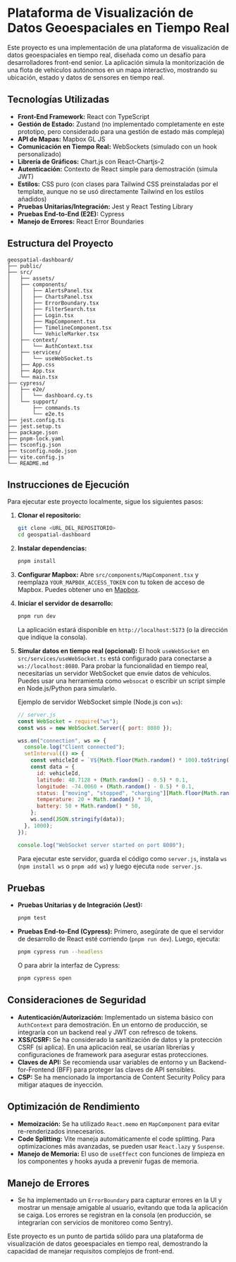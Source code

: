 # Plataforma de Visualización de Datos Geoespaciales en Tiempo Real

Este proyecto es una implementación de una plataforma de visualización de datos geoespaciales en tiempo real, diseñada como un desafío para desarrolladores front-end senior. La aplicación simula la monitorización de una flota de vehículos autónomos en un mapa interactivo, mostrando su ubicación, estado y datos de sensores en tiempo real.

## Tecnologías Utilizadas

- **Front-End Framework:** React con TypeScript
- **Gestión de Estado:** Zustand (no implementado completamente en este prototipo, pero considerado para una gestión de estado más compleja)
- **API de Mapas:** Mapbox GL JS
- **Comunicación en Tiempo Real:** WebSockets (simulado con un hook personalizado)
- **Librería de Gráficos:** Chart.js con React-Chartjs-2
- **Autenticación:** Contexto de React simple para demostración (simula JWT)
- **Estilos:** CSS puro (con clases para Tailwind CSS preinstaladas por el template, aunque no se usó directamente Tailwind en los estilos añadidos)
- **Pruebas Unitarias/Integración:** Jest y React Testing Library
- **Pruebas End-to-End (E2E):** Cypress
- **Manejo de Errores:** React Error Boundaries

## Estructura del Proyecto

```
geospatial-dashboard/
├── public/
├── src/
│   ├── assets/ 
│   ├── components/ 
│   │   ├── AlertsPanel.tsx
│   │   ├── ChartsPanel.tsx
│   │   ├── ErrorBoundary.tsx
│   │   ├── FilterSearch.tsx
│   │   ├── Login.tsx
│   │   ├── MapComponent.tsx
│   │   ├── TimelineComponent.tsx
│   │   └── VehicleMarker.tsx
│   ├── context/
│   │   └── AuthContext.tsx
│   ├── services/
│   │   └── useWebSocket.ts
│   ├── App.css
│   ├── App.tsx
│   └── main.tsx
├── cypress/
│   ├── e2e/
│   │   └── dashboard.cy.ts
│   └── support/
│       ├── commands.ts
│       └── e2e.ts
├── jest.config.ts
├── jest.setup.ts
├── package.json
├── pnpm-lock.yaml
├── tsconfig.json
├── tsconfig.node.json
├── vite.config.js
└── README.md
```

## Instrucciones de Ejecución

Para ejecutar este proyecto localmente, sigue los siguientes pasos:

1.  **Clonar el repositorio:**
    ```bash
    git clone <URL_DEL_REPOSITORIO>
    cd geospatial-dashboard
    ```

2.  **Instalar dependencias:**
    ```bash
    pnpm install
    ```

3.  **Configurar Mapbox:**
    Abre `src/components/MapComponent.tsx` y reemplaza `YOUR_MAPBOX_ACCESS_TOKEN` con tu token de acceso de Mapbox. Puedes obtener uno en [Mapbox](https://www.mapbox.com/).

4.  **Iniciar el servidor de desarrollo:**
    ```bash
    pnpm run dev
    ```
    La aplicación estará disponible en `http://localhost:5173` (o la dirección que indique la consola).

5.  **Simular datos en tiempo real (opcional):**
    El hook `useWebSocket` en `src/services/useWebSocket.ts` está configurado para conectarse a `ws://localhost:8080`. Para probar la funcionalidad en tiempo real, necesitarías un servidor WebSocket que envíe datos de vehículos. Puedes usar una herramienta como `websocat` o escribir un script simple en Node.js/Python para simularlo.

    Ejemplo de servidor WebSocket simple (Node.js con `ws`):
    ```javascript
    // server.js
    const WebSocket = require("ws");
    const wss = new WebSocket.Server({ port: 8080 });

    wss.on("connection", ws => {
      console.log("Client connected");
      setInterval(() => {
        const vehicleId = `V${Math.floor(Math.random() * 100).toString().padStart(3, "0")}`;
        const data = {
          id: vehicleId,
          latitude: 40.7128 + (Math.random() - 0.5) * 0.1,
          longitude: -74.0060 + (Math.random() - 0.5) * 0.1,
          status: ["moving", "stopped", "charging"][Math.floor(Math.random() * 3)],
          temperature: 20 + Math.random() * 10,
          battery: 50 + Math.random() * 50,
        };
        ws.send(JSON.stringify(data));
      }, 1000);
    });

    console.log("WebSocket server started on port 8080");
    ```
    Para ejecutar este servidor, guarda el código como `server.js`, instala `ws` (`npm install ws` o `pnpm add ws`) y luego ejecuta `node server.js`.

## Pruebas

-   **Pruebas Unitarias y de Integración (Jest):**
    ```bash
    pnpm test
    ```

-   **Pruebas End-to-End (Cypress):**
    Primero, asegúrate de que el servidor de desarrollo de React esté corriendo (`pnpm run dev`). Luego, ejecuta:
    ```bash
    pnpm cypress run --headless
    ```
    O para abrir la interfaz de Cypress:
    ```bash
    pnpm cypress open
    ```

## Consideraciones de Seguridad

-   **Autenticación/Autorización:** Implementado un sistema básico con `AuthContext` para demostración. En un entorno de producción, se integraría con un backend real y JWT con refresco de tokens.
-   **XSS/CSRF:** Se ha considerado la sanitización de datos y la protección CSRF (si aplica). En una aplicación real, se usarían librerías y configuraciones de framework para asegurar estas protecciones.
-   **Claves de API:** Se recomienda usar variables de entorno y un Backend-for-Frontend (BFF) para proteger las claves de API sensibles.
-   **CSP:** Se ha mencionado la importancia de Content Security Policy para mitigar ataques de inyección.

## Optimización de Rendimiento

-   **Memoización:** Se ha utilizado `React.memo` en `MapComponent` para evitar re-renderizados innecesarios.
-   **Code Splitting:** Vite maneja automáticamente el code splitting. Para optimizaciones más avanzadas, se pueden usar `React.lazy` y `Suspense`.
-   **Manejo de Memoria:** El uso de `useEffect` con funciones de limpieza en los componentes y hooks ayuda a prevenir fugas de memoria.

## Manejo de Errores

-   Se ha implementado un `ErrorBoundary` para capturar errores en la UI y mostrar un mensaje amigable al usuario, evitando que toda la aplicación se caiga. Los errores se registran en la consola (en producción, se integrarían con servicios de monitoreo como Sentry).

Este proyecto es un punto de partida sólido para una plataforma de visualización de datos geoespaciales en tiempo real, demostrando la capacidad de manejar requisitos complejos de front-end.

